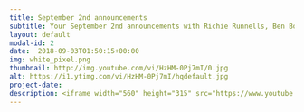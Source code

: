 ```yaml
---
title: September 2nd announcements
subtitle: Your September 2nd announcements with Richie Runnells, Ben Boeck, and Pastor Mark Hornback.
layout: default
modal-id: 2 
date:  2018-09-03T01:50:15+00:00
img: white_pixel.png
thumbnail: http://img.youtube.com/vi/HzHM-0Pj7mI/0.jpg
alt: https://i1.ytimg.com/vi/HzHM-0Pj7mI/hqdefault.jpg
project-date: 
description: <iframe width="560" height="315" src="https://www.youtube.com/embed/HzHM-0Pj7mI" frameborder="0" allowfullscreen></iframe> 
---
```

